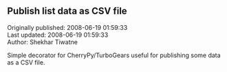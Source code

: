 ## Publish list data as CSV file  
Originally published: 2008-06-19 01:59:33  
Last updated: 2008-06-19 01:59:33  
Author: Shekhar Tiwatne  
  
Simple decorator for CherryPy/TurboGears useful for publishing some data as a CSV file.